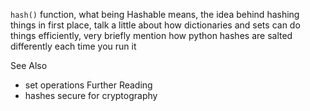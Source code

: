 `hash()` function, what being Hashable means, the idea behind hashing things in first place, talk a little about how dictionaries and sets can do things efficiently, very briefly mention how python hashes are salted differently each time you run it


See Also 
- set operations
Further Reading
- hashes secure for cryptography

